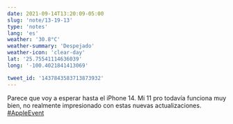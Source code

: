 ```yaml
---
date: 2021-09-14T13:20:09-05:00
slug: 'note/13-19-13'
type: 'notes'
lang: 'es'
weather: '30.8°C'
weather-summary: 'Despejado'
weather-icon: 'clear-day'
lat: '25.75541114636039'
long: '-100.4021841413069'

tweet_id: '1437843583713873932'
---
```

Parece que voy a esperar hasta el iPhone 14. Mi 11 pro todavía funciona muy bien, no realmente impresionado con estas nuevas actualizaciones. [#AppleEvent](https://twitter.com/hashtag/AppleEvent)